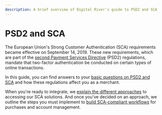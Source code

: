 ```yaml
---
description: A brief overview of Digital River's guide to PSD2 and SCA.
---
```


# PSD2 and SCA

The European Union's Strong Customer Authentication (SCA) requirements became effective on September 14, 2019. These new requirements, which are part of the [second Payment Services Directive](https://ec.europa.eu/info/law/payment-services-psd-2-directive-eu-2015-2366\_en) (PSD2) regulations, mandate that two-factor authentication be conducted on certain types of online transactions.

In this guide, you can find answers to your [basic questions on PSD2 and SCA](https://info.digitalriver.com/rs/348-QUY-258/images/Digital\_River\_Guide\_to\_PSD2\_Compliance\_2020.pdf) and how these regulations affect you as a merchant.

When you're ready to integrate, we [explain the different approaches](how-to-ensure-sca-compliance.md) to accessing our SCA solutions. And once you've decided on an approach, we outline the steps you must implement to [build SCA-compliant workflows](../building-your-workflows.md) for purchases and account management.
